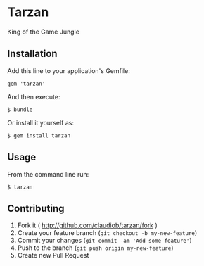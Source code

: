 # Tarzan

King of the Game Jungle

## Installation

Add this line to your application's Gemfile:

    gem 'tarzan'

And then execute:

    $ bundle

Or install it yourself as:

    $ gem install tarzan

## Usage

From the command line run:

    $ tarzan

## Contributing

1. Fork it ( http://github.com/claudiob/tarzan/fork )
2. Create your feature branch (`git checkout -b my-new-feature`)
3. Commit your changes (`git commit -am 'Add some feature'`)
4. Push to the branch (`git push origin my-new-feature`)
5. Create new Pull Request

